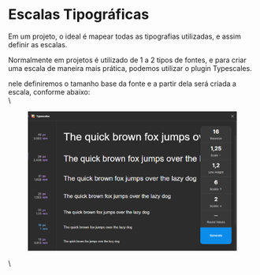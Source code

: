 # Escalas Tipográficas

Em um projeto, o ideal é mapear todas as tipografias utilizadas, e assim definir as escalas.&#x20;

Normalmente em projetos é utilizado de 1 a 2 tipos de fontes, e para criar uma escala de maneira mais prática, podemos utilizar o plugin Typescales.

nele definiremos o tamanho base da fonte e a partir dela será criada a escala, conforme abaixo:\
\


<figure><img src=".gitbook/assets/image (6) (1) (1).png" alt=""><figcaption></figcaption></figure>



\
